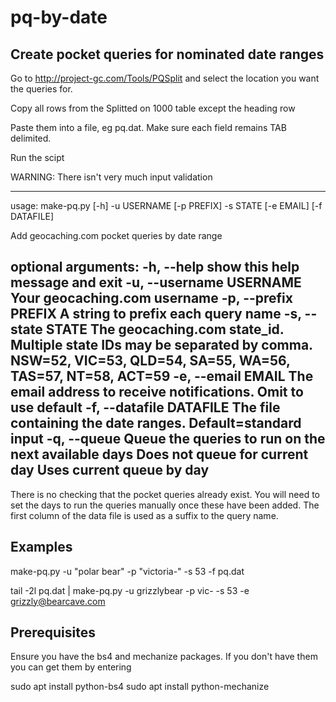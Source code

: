 # pq-by-date
## Create pocket queries for nominated date ranges

Go to http://project-gc.com/Tools/PQSplit and select the location you want the queries for.

Copy all rows from the Splitted on 1000 table except the heading row

Paste them into a file, eg pq.dat. Make sure each field remains TAB delimited.

Run the scipt

WARNING: There isn't very much input validation

---

usage: make-pq.py [-h] -u USERNAME [-p PREFIX] -s STATE [-e EMAIL]
                  [-f DATAFILE]

Add geocaching.com pocket queries by date range

optional arguments:
  -h, --help            show this help message and exit
  -u, --username USERNAME
                        Your geocaching.com username
  -p, --prefix PREFIX
                        A string to prefix each query name
  -s, --state STATE
                        The geocaching.com state_id. Multiple state IDs may be
                        separated by comma. NSW=52, VIC=53, QLD=54, SA=55,
                        WA=56, TAS=57, NT=58, ACT=59
  -e, --email EMAIL
                        The email address to receive notifications. Omit to
                        use default
  -f, --datafile DATAFILE
                        The file containing the date ranges. Default=standard
                        input
  -q, --queue           Queue the queries to run on the next available days
                        Does not queue for current day
                        Uses current queue by day
---


There is no checking that the pocket queries already exist.
You will need to set the days to run the queries manually once these have been added.
The first column of the data file is used as a suffix to the query name.

## Examples

make-pq.py -u "polar bear" -p "victoria-" -s 53 -f pq.dat

tail -2l pq.dat | make-pq.py -u grizzlybear -p vic- -s 53 -e grizzly@bearcave.com

## Prerequisites

Ensure you have the bs4 and mechanize packages. If you don't have them you can get them by entering

sudo apt install python-bs4
sudo apt install python-mechanize

